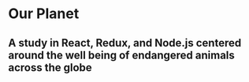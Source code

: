 # Our Planet
## A study in React, Redux, and Node.js centered around the well being of endangered animals across the globe
